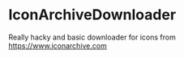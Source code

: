 # IconArchiveDownloader
Really hacky and basic downloader for icons from https://www.iconarchive.com
